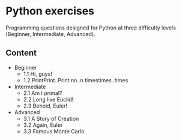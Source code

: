 # Python exercises

Programming questions designed for Python at three difficulty levels (Beginner, Intermediate, Advanced).

## Content

* Beginner
  - 1.1 Hi, guys!
  - 1.2 PrintPrint..Print nn..n timestimes..times
* Intermediate
  - 2.1 Am I primal?
  - 2.2 Long live Euclid!
  - 2.3 Behold, Euler!
* Advanced
  - 3.1 A Story of Creation
  - 3.2 Again, Euler
  - 3.3 Famous Monte Carlo
